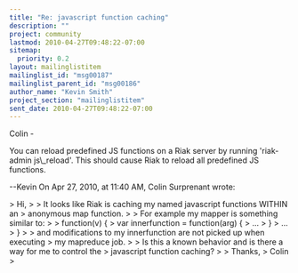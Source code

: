 ```yaml
---
title: "Re: javascript function caching"
description: ""
project: community
lastmod: 2010-04-27T09:48:22-07:00
sitemap:
  priority: 0.2
layout: mailinglistitem
mailinglist_id: "msg00187"
mailinglist_parent_id: "msg00186"
author_name: "Kevin Smith"
project_section: "mailinglistitem"
sent_date: 2010-04-27T09:48:22-07:00
---
```



Colin - 

You can reload predefined JS functions on a Riak server by running 'riak-admin 
js\\_reload'. This should cause Riak to reload all predefined JS functions.

--Kevin
On Apr 27, 2010, at 11:40 AM, Colin Surprenant wrote:

&gt; Hi,
&gt; 
&gt; It looks like Riak is caching my named javascript functions WITHIN an
&gt; anonymous map function.
&gt; 
&gt; For example my mapper is something similar to:
&gt; 
&gt; function(v) {
&gt; var innerfunction = function(arg) {
&gt; ...
&gt; }
&gt; ...
&gt; }
&gt; 
&gt; and modifications to my innerfunction are not picked up when executing
&gt; my mapreduce job.
&gt; 
&gt; Is this a known behavior and is there a way for me to control the
&gt; javascript function caching?
&gt; 
&gt; Thanks,
&gt; Colin
&gt; 
